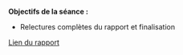**Objectifs de la séance :**
* Relectures complètes du rapport et finalisation 

[Lien du rapport](uploads/53273da3a07967099ae9b208daf28115/Rapport2.pdf)